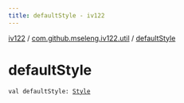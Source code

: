 ```yaml
---
title: defaultStyle - iv122
---
```


[iv122](../index.md) / [com.github.mseleng.iv122.util](index.md) / [defaultStyle](.)

# defaultStyle

`val defaultStyle: `[`Style`](-style/index.md)